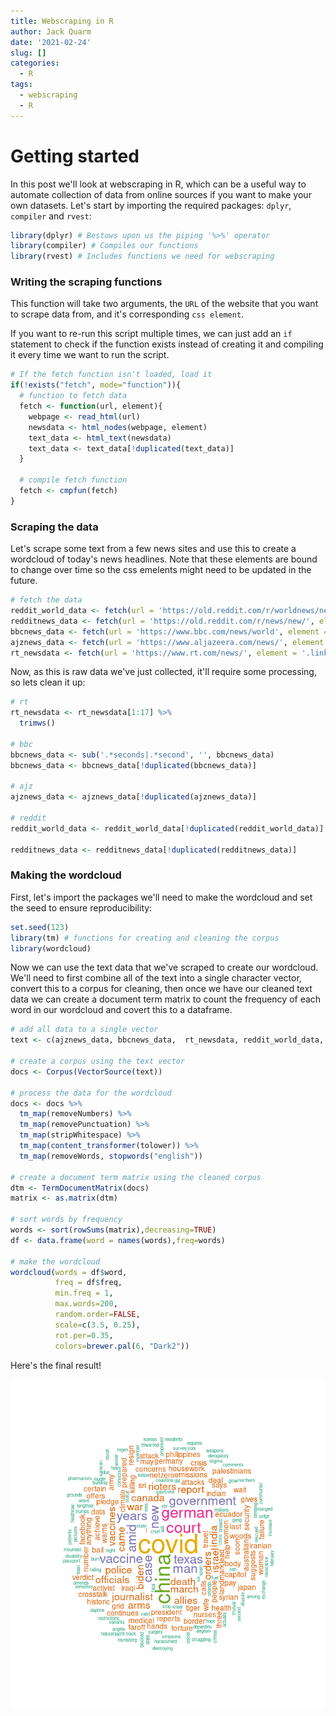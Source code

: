 ```yaml
---
title: Webscraping in R
author: Jack Quarm
date: '2021-02-24'
slug: []
categories:
  - R
tags:
  - webscraping
  - R
---
```


# Getting started

In this post we'll look at webscraping in R, which can be a useful way to automate collection of data from online sources if you want to make your own datasets. Let's start by importing the required packages: `dplyr`, `compiler` and `rvest`:

```r {linenos=inline}
library(dplyr) # Bestows upon us the piping '%>%' operator
library(compiler) # Compiles our functions
library(rvest) # Includes functions we need for webscraping
```

### Writing the scraping functions

This function will take two arguments, the `URL` of the website that you want to scrape data from, and it's corresponding `css element`.

If you want to re-run this script multiple times, we can just add an `if` statement to check if the function exists instead of creating it and compiling it every time we want to run the script.

```r {linenos=inline}
# If the fetch function isn't loaded, load it
if(!exists("fetch", mode="function")){
  # function to fetch data
  fetch <- function(url, element){
    webpage <- read_html(url)
    newsdata <- html_nodes(webpage, element)
    text_data <- html_text(newsdata)
    text_data <- text_data[!duplicated(text_data)]
  }
  
  # compile fetch function
  fetch <- cmpfun(fetch)
}
```

### Scraping the data

Let's scrape some text from a few news sites and use this to create a wordcloud of today's news headlines. Note that these elements are bound to change over time so the css emelents might need to be updated in the future.

```r {linenos=inline}
# fetch the data
reddit_world_data <- fetch(url = 'https://old.reddit.com/r/worldnews/new/', element = '.outbound')
redditnews_data <- fetch(url = 'https://old.reddit.com/r/news/new/', element = '.outbound')
bbcnews_data <- fetch(url = 'https://www.bbc.com/news/world', element = '.gel-pica-bold')
ajznews_data <- fetch(url = 'https://www.aljazeera.com/news/', element = '.gc__title')
rt_newsdata <- fetch(url = 'https://www.rt.com/news/', element = '.link_hover')
```

Now, as this is raw data we've just collected, it'll require some processing, so lets clean it up:

```r {linenos=inline}
# rt
rt_newsdata <- rt_newsdata[1:17] %>%
  trimws()
  
# bbc
bbcnews_data <- sub('.*seconds|.*second', '', bbcnews_data)
bbcnews_data <- bbcnews_data[!duplicated(bbcnews_data)]

# ajz
ajznews_data <- ajznews_data[!duplicated(ajznews_data)]

# reddit
reddit_world_data <- reddit_world_data[!duplicated(reddit_world_data)]

redditnews_data <- redditnews_data[!duplicated(redditnews_data)]
```

### Making the wordcloud

First, let's import the packages we'll need to make the wordcloud and set the seed to ensure reproducibility:

```r {linenos=inline}
set.seed(123)
library(tm) # functions for creating and cleaning the corpus
library(wordcloud)
```

Now we can use the text data that we've scraped to create our wordcloud. We'll need to first combine all of the text into a single character vector, convert this to a corpus for cleaning, then once we have our cleaned text data we can create a document term matrix to count the frequency of each word in our wordcloud and covert this to a dataframe.

```r {linenos=inline}
# add all data to a single vector
text <- c(ajznews_data, bbcnews_data,  rt_newsdata, reddit_world_data, redditnews_data)

# create a corpus using the text vector
docs <- Corpus(VectorSource(text))

# process the data for the wordcloud
docs <- docs %>%
  tm_map(removeNumbers) %>%
  tm_map(removePunctuation) %>%
  tm_map(stripWhitespace) %>%
  tm_map(content_transformer(tolower)) %>%
  tm_map(removeWords, stopwords("english"))

# create a document term matrix using the cleaned corpus
dtm <- TermDocumentMatrix(docs) 
matrix <- as.matrix(dtm) 

# sort words by frequency
words <- sort(rowSums(matrix),decreasing=TRUE) 
df <- data.frame(word = names(words),freq=words)

# make the wordcloud
wordcloud(words = df$word, 
          freq = df$freq, 
          min.freq = 1,
          max.words=200, 
          random.order=FALSE,
          scale=c(3.5, 0.25),
          rot.per=0.35,
          colors=brewer.pal(6, "Dark2"))
```

Here's the final result!

![](images/wordcloud.png)